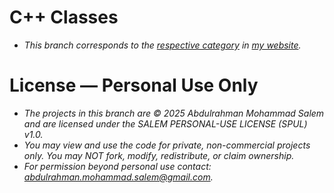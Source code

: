 # C++ Classes
- *This branch corresponds to the [respective category](https://abdulrahmanmohammadsalem.github.io/CppClasses/) in [my website](https://abdulrahmanmohammadsalem.github.io/).*

# License — Personal Use Only
- *The projects in this branch are © 2025 Abdulrahman Mohammad Salem and are licensed under the SALEM PERSONAL-USE LICENSE (SPUL) v1.0.*
- *You may view and use the code for private, non-commercial projects only. You may NOT fork, modify, redistribute, or claim ownership.*
- *For permission beyond personal use contact: abdulrahman.mohammad.salem@gmail.com.*
